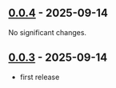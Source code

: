 ## [0.0.4](https://github.com/gdsfactory/ihp/releases/tag/v0.0.4) - 2025-09-14

No significant changes.


## [0.0.3](https://github.com/gdsfactory/ihp/releases/tag/v0.0.3) - 2025-09-14

- first release
